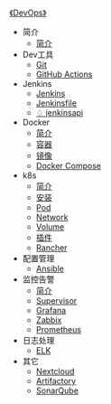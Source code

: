 [《DevOps》](index.md)

- 简介
  - [简介](简介/简介.md)
- Dev工具
  - [Git](Dev工具/Git.md)
  - [GitHub Actions](Dev工具/GitHub-Actions.md)
- Jenkins
  - [Jenkins](Jenkins/Jenkins.md)
  - [Jenkinsfile](Jenkins/Jenkinsfile.md)
  - [♢ jenkinsapi](Jenkins/^jenkinsapi.md)
- Docker
  - [简介](Docker/简介.md)
  - [容器](Docker/容器.md)
  - [镜像](Docker/镜像.md)
  - [Docker Compose](Docker/Docker-Compose.md)
- k8s
  - [简介](k8s/简介.md)
  - [安装](k8s/安装.md)
  - [Pod](k8s/Pod.md)
  - [Network](k8s/Network.md)
  - [Volume](k8s/Volume.md)
  - [插件](k8s/插件.md)
  - [Rancher](k8s/Rancher.md)
- 配置管理
  - [Ansible](配置管理/Ansible.md)
- 监控告警
  - [简介](监控告警/简介.md)
  - [Supervisor](监控告警/Supervisor.md)
  - [Grafana](监控告警/Grafana.md)
  - [Zabbix](监控告警/Zabbix.md)
  - [Prometheus](监控告警/Prometheus.md)
- 日志处理
  - [ELK](日志处理/ELK.md)
- 其它
  - [Nextcloud](其它/Nextcloud.md)
  - [Artifactory](其它/Artifactory.md)
  - [SonarQube](其它/SonarQube.md)
